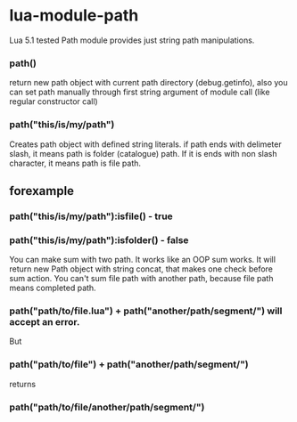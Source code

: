 # lua-module-path
Lua 5.1 tested Path module provides just string path manipulations.

### path()
return new path object with current path directory (debug.getinfo), also you can set path manually through first string argument of module call (like regular constructor call)

### path("this/is/my/path")
Creates path object with defined string literals. if path ends with delimeter slash, it means path is folder (catalogue) path.
If it is ends with non slash character, it means path is file path.
## forexample
### path("this/is/my/path"):isfile() - true
### path("this/is/my/path"):isfolder() - false
You can make sum with two path. It works like an OOP sum works. It will return new Path object with string concat, that makes one check before sum action. You can't sum file path with another path, because file path means completed path.
### path("path/to/file.lua") + path("another/path/segment/") will accept an error.
But
### path("path/to/file") + path("another/path/segment/")
returns
### path("path/to/file/another/path/segment/")
